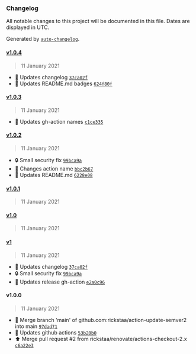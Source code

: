 ### Changelog

All notable changes to this project will be documented in this file. Dates are displayed in UTC.

Generated by [`auto-changelog`](https://github.com/CookPete/auto-changelog).

#### [v1.0.4](https://github.com/rickstaa/action-update-semver2/compare/v1.0.3...v1.0.4)

> 11 January 2021

- :memo: Updates changelog [`37ca02f`](https://github.com/rickstaa/action-update-semver2/commit/37ca02f586a169d309eab22f334d55d919ecaf59)
- :memo: Updates README.md badges [`624f80f`](https://github.com/rickstaa/action-update-semver2/commit/624f80f2e43e95b4796aa574f986adb35799fac3)

#### [v1.0.3](https://github.com/rickstaa/action-update-semver2/compare/v1.0.2...v1.0.3)

> 11 January 2021

- :green_heart: Updates gh-action names [`c1ce335`](https://github.com/rickstaa/action-update-semver2/commit/c1ce3358b9373e8b70fba5b3573abcc4fb7ff2d0)

#### [v1.0.2](https://github.com/rickstaa/action-update-semver2/compare/v1.0.1...v1.0.2)

> 11 January 2021

- :lock: Small security fix [`99bca9a`](https://github.com/rickstaa/action-update-semver2/commit/99bca9a9fff2d8a8f8d710bc048c833202044f5c)
- :truck: Changes action name [`bbc2b67`](https://github.com/rickstaa/action-update-semver2/commit/bbc2b67562f029751a3d277f4aea1625faf0b45e)
- :memo: Updates README.md [`6228e08`](https://github.com/rickstaa/action-update-semver2/commit/6228e08100c3d32bbc5b607a638959fda0fbb104)

#### [v1.0.1](https://github.com/rickstaa/action-update-semver2/compare/v1.0...v1.0.1)

> 11 January 2021

#### [v1.0](https://github.com/rickstaa/action-update-semver2/compare/v1...v1.0)

> 11 January 2021

#### [v1](https://github.com/rickstaa/action-update-semver2/compare/v1.0.0...v1)

> 11 January 2021

- :memo: Updates changelog [`37ca02f`](https://github.com/rickstaa/action-update-semver2/commit/37ca02f586a169d309eab22f334d55d919ecaf59)
- :lock: Small security fix [`99bca9a`](https://github.com/rickstaa/action-update-semver2/commit/99bca9a9fff2d8a8f8d710bc048c833202044f5c)
- :green_heart: Updates release gh-action [`e2a0c96`](https://github.com/rickstaa/action-update-semver2/commit/e2a0c9673c51ebde6c3d2c8fec79b95fc0ce6c9b)

#### v1.0.0

> 11 January 2021

- :twisted_rightwards_arrows: Merge branch 'main' of github.com:rickstaa/action-update-semver2 into main [`97dad71`](https://github.com/rickstaa/action-update-semver2/commit/97dad715d79c3d705b4526691fcaa3f5f0aca2bb)
- :green_heart: Updates github actions [`53b20b0`](https://github.com/rickstaa/action-update-semver2/commit/53b20b08aaa697b86b6856c85150fe05b0ebc247)
- :arrow_up: Merge pull request #2 from rickstaa/renovate/actions-checkout-2.x [`c6a22e3`](https://github.com/rickstaa/action-update-semver2/commit/c6a22e37af342f11c74fd15333668e80ba753679)
